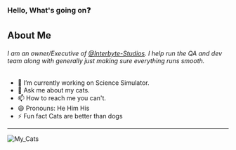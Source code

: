 ### Hello, What's going on:question:

## About Me

###### I am an owner/Executive of [@Interbyte-Studios](https://github.com/Interbyte-Studios). I help run the QA and dev team along with generally just making sure everything runs smooth. 
 
- 🔭 I’m currently working on Science Simulator.
- 💬 Ask me about my cats.
- 📫 How to reach me you can't.
- 😄 Pronouns: He Him His
- ⚡ Fun fact Cats are better than dogs
--- 

![My_Cats](https://photos.app.goo.gl/XPRZeUD7NZ5znzFM7)

<!--
**Neloyy/Neloyy** is a ✨ _special_ ✨ repository because its `README.md` (this file) appears on your GitHub profile.
